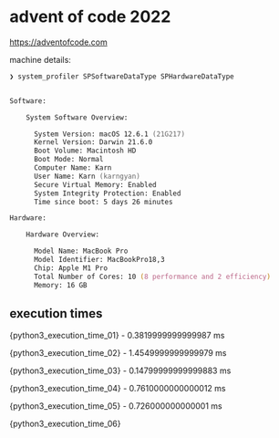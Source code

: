 # advent of code 2022

https://adventofcode.com

machine details:

```zsh
❯ system_profiler SPSoftwareDataType SPHardwareDataType


Software:

    System Software Overview:

      System Version: macOS 12.6.1 (21G217)
      Kernel Version: Darwin 21.6.0
      Boot Volume: Macintosh HD
      Boot Mode: Normal
      Computer Name: Karn
      User Name: Karn (karngyan)
      Secure Virtual Memory: Enabled
      System Integrity Protection: Enabled
      Time since boot: 5 days 26 minutes

Hardware:

    Hardware Overview:

      Model Name: MacBook Pro
      Model Identifier: MacBookPro18,3
      Chip: Apple M1 Pro
      Total Number of Cores: 10 (8 performance and 2 efficiency)
      Memory: 16 GB
```

## execution times

{python3_execution_time_01} - 0.3819999999999987 ms

{python3_execution_time_02} - 1.4549999999999979 ms

{python3_execution_time_03} - 0.14799999999999883 ms

{python3_execution_time_04} - 0.7610000000000012 ms

{python3_execution_time_05} - 0.726000000000001 ms

{python3_execution_time_06}